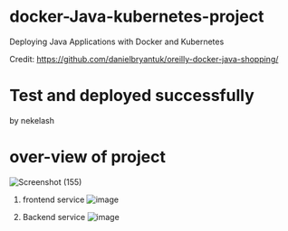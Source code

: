 # docker-Java-kubernetes-project
Deploying Java Applications with Docker and Kubernetes

Credit: https://github.com/danielbryantuk/oreilly-docker-java-shopping/

# Test and deployed successfully
by nekelash

# over-view of project

![Screenshot (155)](https://github.com/ILNEKELASHENGINEER/Springboot-K8S/assets/93472619/26a6adaf-183d-45d8-91a2-ad3ae08ef284)

1. frontend service
![image](https://github.com/ILNEKELASHENGINEER/Springboot-K8S/assets/93472619/febbdc3c-881e-41fd-b6d8-a3931f2a8e11)

2. Backend service
![image](https://github.com/ILNEKELASHENGINEER/Springboot-K8S/assets/93472619/fe87130e-c079-4881-a24a-41413f3b7e26)
